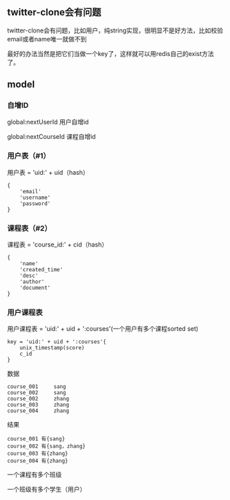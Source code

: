 
## twitter-clone会有问题

twitter-clone会有问题，比如用户，纯string实现，很明显不是好方法，比如校验email或者name唯一就做不到

最好的办法当然是把它们当做一个key了，这样就可以用redis自己的exist方法了。


## model


### 自增ID

global:nextUserId 用户自增id

global:nextCourseId 课程自增id


### 用户表（#1）

用户表 = 'uid:' + uid（hash）

	{	
		'email'
		'username'
		'password'
	}

### 课程表（#2）
	
课程表 = 'course_id:' + cid（hash）

	{	
		'name'
		'created_time'
		'desc'
		'author'
		'document'
	}

### 用户课程表 	
用户课程表 = 'uid:' + uid + ':courses'(一个用户有多个课程sorted set)

	key = 'uid:' + uid + ':courses'{
		unix_timestamp(score)
		c_id
	}

数据

	course_001     sang 
	course_002     sang 
	course_002     zhang
	course_003     zhang
	course_004     zhang

 结果
 
	course_001 有{sang}
	course_002 有{sang，zhang}
	course_003 有{zhang}
	course_004 有{zhang}


一个课程有多个班级

一个班级有多个学生（用户）



